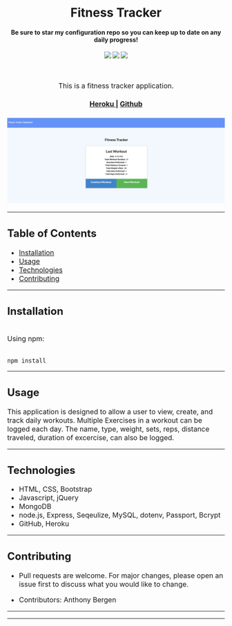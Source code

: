 <h1 align="center">
Fitness Tracker
</h1>
<h4 align="center" style="margin-bottom:10px">Be sure to star my configuration repo so you can keep up to date on any daily progress!</h4>
<div align="center">
  <h4>
    </a>
    <a href="https://github.com/adbergen/workout-tracker/stargazers"><img src="https://img.shields.io/github/stars/adbergen/workout-tracker.svg?style=plasticr"/></a>
    <a href="https://github.com/adbergen/workout-tracker/commits/master"><img src="https://img.shields.io/github/last-commit/adbergen/workout-tracker.svg?style=plasticr"/></a>
        <a href="https://github.com/adbergen/workout-tracker/commits/master"><img src="https://img.shields.io/github/commit-activity/y/adbergen/workout-tracker.svg?style=plasticr"/></a>
</h4>
<br>
</div>
<p align="center"><font size="3">
This is a fitness tracker application.</p>
<div align="center"><a name="menu"></a>
  <h4>
    <a href="https://fitnesstrax.herokuapp.com/">
      Heroku
    </a>
    <span> | </span>
    <a href="https://github.com/adbergen/fitness-tracker">
      Github
    </a>

  </h4>
</div>

![Screenshot of application demo](public/img//demo.png)

<hr>

## Table of Contents

- [Installation](#installation)
- [Usage](#usage)
- [Technologies](#technologies)
- [Contributing](#contributing)

<hr>

## Installation

<br>
Using npm:

<br>
<br>

    npm install

<hr>

## Usage

<p> This application is designed to allow a user to view, create, and track daily workouts. Multiple Exercises in a workout can be logged each day. The name, type, weight, sets, reps, distance traveled, duration of excercise, can also be logged.

<hr>

## Technologies

<ul>
<li>HTML, CSS, Bootstrap</li>
<li>Javascript, jQuery</li>
<li>MongoDB</li>
<li>node.js, Express, Seqeulize, MySQL, dotenv, Passport, Bcrypt</li>
<li>GitHub, Heroku</li>
</ul>

<hr>

## Contributing

- Pull requests are welcome. For major changes, please open an issue first to discuss what you would like to change.

- Contributors: Anthony Bergen

<hr><hr>
